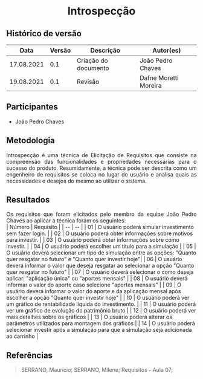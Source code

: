 # <center> Introspecção


## Histórico de versão<br>

|Data | Versão | Descrição | Autor(es)|
| -- | -- | -- | -- |
| 17.08.2021 | 0.1 | Criação do documento | João Pedro Chaves |
| 19.08.2021 | 0.1 | Revisão | Dafne Moretti Moreira |

## Participantes

* João Pedro Chaves

## Metodologia
<div align="justify"> Introspecção é uma técnica de Elicitação de Requisitos que consiste na compreensão das funcionalidades e propriedades necessárias para o sucesso do produto. Resumidamente, a técnica pode ser descrita como um engenheiro de requisitos se coloca no lugar do usuário e analisa quais as necessidades e desejos do mesmo ao utilizar o sistema. 
</div>

## Resultados
<div align="justify"> Os requisitos que foram elicitados pelo membro da equipe João Pedro Chaves ao aplicar a técnica foram os seguintes:
</div>
| Número | Requisito |
| -- | -- |
| 01 | O usuário poderá simular investimento sem fazer login. |
| 02 | O usuário poderá obter informações sobre motivos para investir. |
| 03 | O usuário poderá obter informações sobre como investir. |
| 04 | O usuário poderá escolher um título para a simulação |
| 05 | O usuário deverá selecionar um tipo de simulação entre as opções: "Quanto quer resgatar no futuro" e "Quanto quer investir hoje"|
| 06 | O usuário deverá informar o valor que deseja resgatar ao selecionar a opção "Quanto quer resgatar no futuro" |
| 07 | O usuário deverá selecionar o como deseja aplicar: "aplicação única" ou "aportes mensais" |
| 08 | O usuário deverá informar o valor do aporte caso selecione "aportes mensais" |
| 09 | O usuário deverá informar o valor do aporte e da aplicação mensal após escolher a opção "Quanto quer investir hoje" |
| 10 | O usuário poderá ver um gráfico de rentabilidade líquida do investimento. |
| 11 | O usuário poderá ver um gráfico de evolução do patrimônio bruto |
| 12 | O usuário poderá ver mais detalhes sobre os gráficos |
| 13 | O usuário poderá alterar os parâmetros utilizados para montagem dos gráficos |
| 14 | O usuário poderá selecionar investir após a simulação para que a simulação seja adicionada ao carrinho |

## Referências
> SERRANO, Maurício; SERRANO, Milene; Requisitos - Aula 07;
